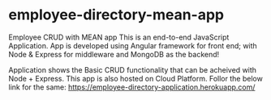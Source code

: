 # employee-directory-mean-app
Employee CRUD with MEAN app
This is an end-to-end JavaScript Application. App is developed using Angular framework for front end; with Node & Express for middleware 
and MongoDB as the backend!

Application shows the Basic CRUD functionality that can be acheived with Node + Express.
This app is also hosted on Cloud Platform. Follor the below link for the same:
https://employee-directory-application.herokuapp.com/
